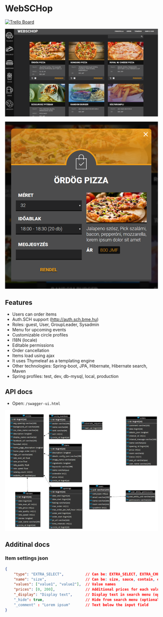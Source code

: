 WebSCHop
===

[![Trello Board](https://img.shields.io/badge/-Trello%20Board-blue.svg?colorB=0079BF&logo=data:image/png;base64,iVBORw0KGgoAAAANSUhEUgAAABgAAAAYCAYAAADgdz34AAAABmJLR0QA/wD/AP+gvaeTAAAACXBIWXMAAA3XAAAN1wFCKJt4AAAAB3RJTUUH4gMfFRg2j85BawAAAJBJREFUSMftk8sNwjAQRGdRukBUwSlOBaEQOqBNqtg+HhciRVYczEZRcvC7rfcz67EsNU4H8ACc/3FgzOfZgoBLugb3czO7/brBRJ+dp5pcjUXFwkjusvebNoF9BABbi+d0wcVewHsW30uFSx8NSTKzYm6NvO+4NwBSFg8RgZANWy3yDfO9xqJnUMS/vY2T8QHlfqEd/I6h/wAAAABJRU5ErkJggg==)
](https://trello.com/b/p5tDOnF8/webschop)

![Screenshot1](https://raw.githubusercontent.com/Gerviba/webschop/master/screenshots/1.png)

![Screenshot3](https://raw.githubusercontent.com/Gerviba/webschop/master/screenshots/3.png)


## Features

- Users can order items
- Auth.SCH support (http://auth.sch.bme.hu)
- Roles: guest, User, GroupLeader, Sysadmin
- Menu for upcoming events
- Customizable circle profiles
- I18N (locale)
- Editable permissions
- Order cancellation
- Items load using ajax
- It uses Thymeleaf as a templating engine
- Other technologies: Spring-boot, JPA, Hibernate, Hibernate search, Maven
- Spring profiles: test, dev, db-mysql, local, production

## API docs

- Open: `/swagger-ui.html`

![DB](https://raw.githubusercontent.com/Gerviba/webschop/master/db_schema.png)

## Additinal docs

### Item settings json

```json
{
    "type": "EXTRA_SELECT",          // Can be: EXTRA_SELECT, EXTRA_CHECKBOX, AMERICANO_EXTRA
    "name": "size",                  // Can be: size, sauce, contain, extra, potato, panzo, type
    "values": ["value1", "value2"],  // Value names
    "prices": [0, 200],              // Additional prices for each value
    "_display": "Display text",      // Display text in search menu (optional, default: values->join) {pieces} => db
    "_hide": true,                   // Hide from search menu (optional, default: false)
    "_comment" : "Lorem ipsum"       // Text below the input field
}
```